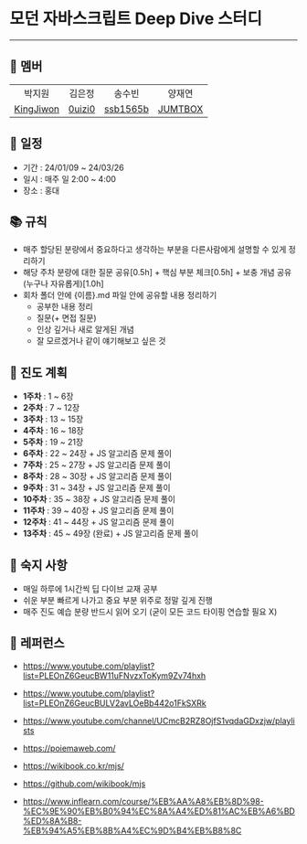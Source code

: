 # **모던 자바스크립트 Deep Dive 스터디**

---

## 👬 멤버

<table>
   <tr align="center">
    <td>박지원</td>
    <td>김은정</td>
    <td>송수빈</td>
    <td>양재연</td>  
   </tr>
   <tr align="center">
      <td><a href= 'https://github.com/KingJiwon'>KingJiwon</a></td>
      <td><a href= 'https://github.com/0uizi0'>0uizi0</a></td>
      <td><a href='https://github.com/ssb1565b'>ssb1565b</a></td>
      <td><a href='https://github.com/JUMTBOX'>JUMTBOX</a></td>
   </tr>
</table>

## 🧭 일정

- 기간 : 24/01/09 ~ 24/03/26
- 일시 : 매주 일 2:00 ~ 4:00
- 장소 : 홍대

## 📚 규칙

- 매주 할당된 분량에서 중요하다고 생각하는 부분을 다른사람에게 설명할 수 있게 정리하기
- 해당 주차 분량에 대한 질문 공유[0.5h] + 핵심 부분 체크[0.5h] + 보충 개념 공유 (누구나 자유롭게)[1.0h]
- 회차 폴더 안에 {이름}.md 파일 안에 공유할 내용 정리하기
  - 공부한 내용 정리
  - 질문(+ 면접 질문)
  - 인상 깊거나 새로 알게된 개념
  - 잘 모르겠거나 같이 얘기해보고 싶은 것

## 📆 진도 계획

- **1주차** : 1 ~ 6장
- **2주차** : 7 ~ 12장
- **3주차** : 13 ~ 15장
- **4주차** : 16 ~ 18장
- **5주차** : 19 ~ 21장
- **6주차** : 22 ~ 24장 + JS 알고리즘 문제 풀이
- **7주차** : 25 ~ 27장 + JS 알고리즘 문제 풀이
- **8주차** : 28 ~ 30장 + JS 알고리즘 문제 풀이
- **9주차** : 31 ~ 34장 + JS 알고리즘 문제 풀이
- **10주차** : 35 ~ 38장 + JS 알고리즘 문제 풀이
- **11주차** : 39 ~ 40장 + JS 알고리즘 문제 풀이
- **12주차** : 41 ~ 44장 + JS 알고리즘 문제 풀이
- **13주차** : 45 ~ 49장 (완료) + JS 알고리즘 문제 풀이

## 🚥 숙지 사항

- 매일 하루에 1시간씩 딥 다이브 교재 공부
- 쉬운 부분 빠르게 나가고 중요 부분 위주로 정말 깊게 진행
- 매주 진도 예습 분량 반드시 읽어 오기 (굳이 모든 코드 타이핑 연습할 필요 X)

## 📎 레퍼런스

- https://www.youtube.com/playlist?list=PLEOnZ6GeucBW11uFNvzxToKym9Zv74hxh

- https://www.youtube.com/playlist?list=PLEOnZ6GeucBULV2avLOeBb442o1FkSXRk

- https://www.youtube.com/channel/UCmcB2RZ8OjfS1vqdaGDxzjw/playlists

- https://poiemaweb.com/

- https://wikibook.co.kr/mjs/

- https://github.com/wikibook/mjs

- https://www.inflearn.com/course/%EB%AA%A8%EB%8D%98-%EC%9E%90%EB%B0%94%EC%8A%A4%ED%81%AC%EB%A6%BD%ED%8A%B8-%EB%94%A5%EB%8B%A4%EC%9D%B4%EB%B8%8C

